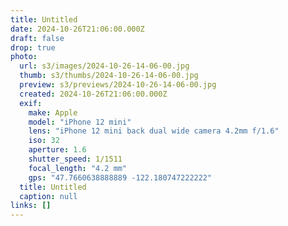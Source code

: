 ```yaml
---
title: Untitled
date: 2024-10-26T21:06:00.000Z
draft: false
drop: true
photo:
  url: s3/images/2024-10-26-14-06-00.jpg
  thumb: s3/thumbs/2024-10-26-14-06-00.jpg
  preview: s3/previews/2024-10-26-14-06-00.jpg
  created: 2024-10-26T21:06:00.000Z
  exif:
    make: Apple
    model: "iPhone 12 mini"
    lens: "iPhone 12 mini back dual wide camera 4.2mm f/1.6"
    iso: 32
    aperture: 1.6
    shutter_speed: 1/1511
    focal_length: "4.2 mm"
    gps: "47.7660638888889 -122.180747222222"
  title: Untitled
  caption: null
links: []
---
```


